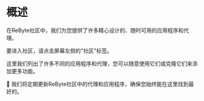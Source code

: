 # 概述

在ReByte社区中，我们为您提供了许多精心设计的、随时可用的应用程序和代理。

要进入社区，请点击屏幕左侧的"社区"标签。

这里我们列出了许多不同的应用程序和代理，您可以随意使用它们或克隆它们来添加更多功能。

🎊 我们将定期更新ReByte社区中的代理和应用程序，确保您始终能在这里找到最好的。